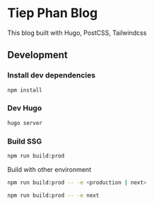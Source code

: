 # Tiep Phan Blog
This blog built with Hugo, PostCSS, Tailwindcss

## Development

### Install dev dependencies
```sh
npm install
```
### Dev Hugo
```sh
hugo server
```
### Build SSG
```sh
npm run build:prod
```

Build with other environment
```sh
npm run build:prod -- -e <production | next>
```
```sh
npm run build:prod -- -e next
```
